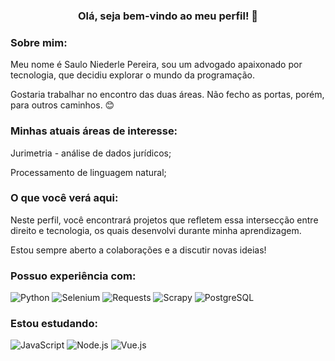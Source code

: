 <h3 align="center">Olá, seja bem-vindo ao meu perfil! 👋</h3>

<h3 align="left">Sobre mim:</h3>
<p align="left">Meu nome é Saulo Niederle Pereira, sou um advogado apaixonado por tecnologia, que decidiu explorar o mundo da programação.</p>
<p align="left">Gostaria trabalhar no encontro das duas áreas. Não fecho as portas, porém, para outros caminhos. 😊</p>

<h3 align="left">Minhas atuais áreas de interesse:</h3>
<p align="left">
  Jurimetria - análise de dados jurídicos;</p>
<p align="left">Processamento de linguagem natural;</p>

<h3 align="left">O que você verá aqui:</h3>
<p align="left"> Neste perfil, você encontrará projetos que refletem essa intersecção entre direito e tecnologia, os quais desenvolvi durante minha aprendizagem.</p> 
<p align="left"> Estou sempre aberto a colaborações e a discutir novas ideias!</p>

<h3 align="left">Possuo experiência com:</h3>

![Python](https://img.shields.io/badge/Python-3776AB?style=for-the-badge&logo=python&logoColor=white)
![Selenium](https://img.shields.io/badge/Selenium-43B02A?style=for-the-badge&logo=selenium&logoColor=white)
![Requests](https://img.shields.io/badge/Requests-FFD700?style=for-the-badge&logo=python&logoColor=white)
![Scrapy](https://img.shields.io/badge/Scrapy-29A3A3?style=for-the-badge&logo=scrapy&logoColor=white)
![PostgreSQL](https://img.shields.io/badge/PostgreSQL-4169E1?style=for-the-badge&logo=postgresql&logoColor=white)

<h3 align="left">Estou estudando:</h3>

![JavaScript](https://img.shields.io/badge/JavaScript-F7DF1E?style=for-the-badge&logo=javascript&logoColor=black)
![Node.js](https://img.shields.io/badge/Node.js-339933?style=for-the-badge&logo=nodedotjs&logoColor=white)
![Vue.js](https://img.shields.io/badge/Vue.js-4FC08D?style=for-the-badge&logo=vuedotjs&logoColor=white)

